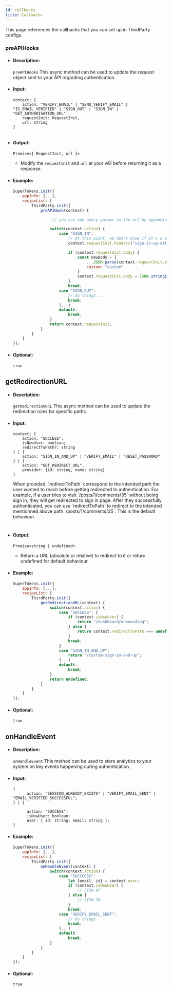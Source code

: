 ```yaml
---
id: callbacks
title: Callbacks
---
```


This page references the callbacks that you can set up in ThirdParty configs.
### preAPIHooks

- #### Description:

    `preAPIHooks` This async method can be used to update the request object sent to your API regarding authentication. 

- #### Input:

    ```
    context: { 
        action: "VERIFY_EMAIL" | "SEND_VERIFY_EMAIL" | "IS_EMAIL_VERIFIED" | "SIGN_OUT" | "SIGN_IN" | "GET_AUTHORISATION_URL",
        requestInit: RequestInit,
        url: string
    }
        
    ```

- #### Output:

    ```
    Promise<{ RequestInit, url }>
    ```
    - Modify the `requestInit` and `url` at your will before returning it as a response.

- #### Example:

    ```js
    SuperTokens.init({
        appInfo: {...},
        recipeList: [
            ThirdParty.init({
                preAPIHook(context) {

                     // you can add query params to the url by appending them to context.url 

                    switch(context.action) {
                        case "SIGN_IN":
                            // At this point, we don't know if it's a sign in or sign up since third party sign in and sign up UI is similar.
                            context.requestInit.headers["sign-in-up-attempt"] = true;

                            if (context.requestInit.body) {
                                const newBody = {
                                    ...JSON.parse(context.requestInit.body),
                                    custom: "custom"
                                }
                                context.requestInit.body = JSON.stringify(newBody)
                            }
                            break;
                        case "SIGN_OUT":
                            // do things...
                            break;
                        (...)
                        default:
                            break;
                    }
                    return context.requestInit;
                }
            }
        ]
    });
    ```

- #### Optional:

    `true`

## getRedirectionURL

- #### Description:

    `getRedirectionURL` This async method can be used to update the redirection rules for specific paths.

- #### Input:

    ```
    context: { 
        action: "SUCCESS",
        isNewUser: boolean;
        redirectToPath?: string
    } | {
        action: "SIGN_IN_AND_UP" | "VERIFY_EMAIL" | "RESET_PASSWORD" 
    } | {
        action: "GET_REDIRECT_URL",
        provider: {id: string, name: string}
    }
    ```

    <div class="specialNote" style="margin-bottom: 40px">
        When provided, `redirectToPath` correspond to the intended path the user wanted to reach before getting redirected to authentication. For example, if a user tries to visit `/posts/1/comments/35` without being sign in, they will get redirected to sign in page. After they successfully authenticated, you can use `redirectToPath` to redirect to the intended mentionned above path `/posts/1/comments/35`. This is the default behaviour.
    </div>


- #### Output:

    ```
    Promise<string | undefined>
    ```
    - Return a URL (absolute or relative) to redirect to it or return undefined for default behaviour.

- #### Example:

    ```js
    SuperTokens.init({
        appInfo: {...},
        recipeList: [
            ThirdParty.init({
                getRedirectionURL(context) {
                    switch(context.action) {
                        case "SUCCESS": {
                            if (context.isNewUser) {
                                return "/dashboard/onboarding";
                            } else {
                                return context.redirectToPath === undefined ? "/dashboard" : context.redirectToPath;
                            }
                            break;
                        }
                        case "SIGN_IN_AND_UP":
                            return "/custom-sign-in-and-up";
                        (...)
                        default:
                            break;
                    }
                    return undefined;
                }
            }
        ]
    });
    ```

- #### Optional:

    `true`


## onHandleEvent

- #### Description:

    `onHandleEvent` This method can be used to store analytics to your system on key events happening during authentication.

- #### Input:

    ```
    {
          action: "SESSION_ALREADY_EXISTS" | "VERIFY_EMAIL_SENT" | "EMAIL_VERIFIED_SUCCESSFUL";
    } | {
          
          action: "SUCCESS";
          isNewUser: boolean;
          user: { id: string; email: string };
    }
    ```

- #### Example:

    ```js
    SuperTokens.init({
        appInfo: {...},
        recipeList: [
            ThirdParty.init({
                onHandleEvent(context) {
                    switch(context.action) {
                        case "SUCCCESS":
                            let {email, id} = context.user;
                            if (context.isNewUser) {
                                // SIGN UP
                            } else {
                                // SIGN IN
                            }
                            break;
                        case "VERIFY_EMAIL_SENT":
                            // Do things.
                            break;
                        (...)
                        default:
                            break;
                    }
                }
            }
        ]
    });
    ```

- #### Optional:

    `true`



